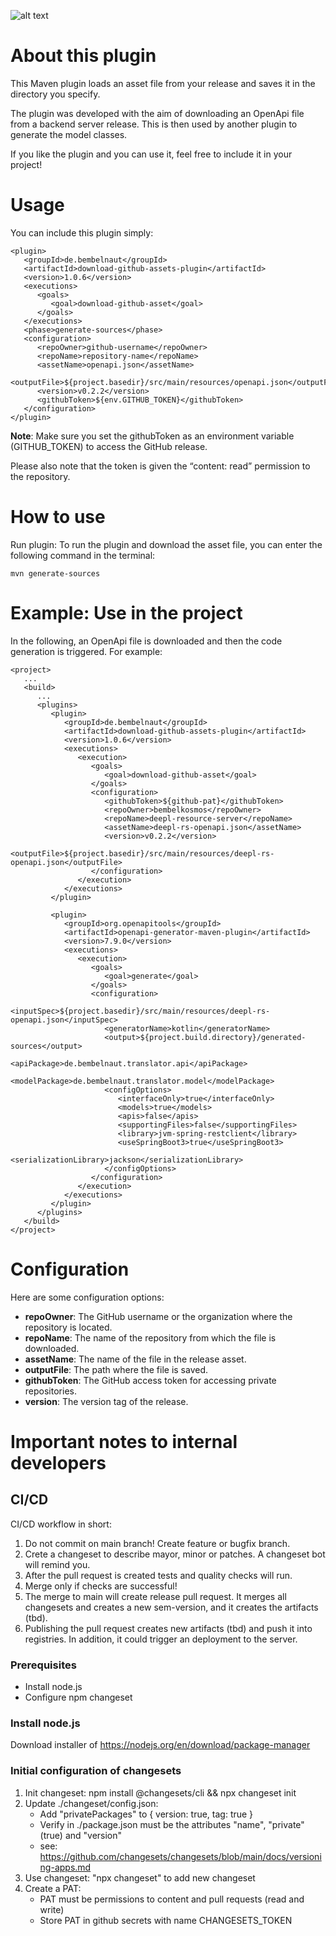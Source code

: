 ![alt text](https://bembelnaut.de/wp-content/uploads/2024/11/Maven-Plugin2-768x768.webp)

# About this plugin
This Maven plugin loads an asset file from your release and saves it in the directory you specify.

The plugin was developed with the aim of downloading an OpenApi file from a backend server release. This is then used by another plugin to generate the model classes.

If you like the plugin and you can use it, feel free to include it in your project!

# Usage
You can include this plugin simply:

```
<plugin>
   <groupId>de.bembelnaut</groupId>
   <artifactId>download-github-assets-plugin</artifactId>
   <version>1.0.6</version>
   <executions>
      <goals>
         <goal>download-github-asset</goal>
      </goals>
   </executions>
   <phase>generate-sources</phase>
   <configuration>
      <repoOwner>github-username</repoOwner>
      <repoName>repository-name</repoName>
      <assetName>openapi.json</assetName>
      <outputFile>${project.basedir}/src/main/resources/openapi.json</outputFile>
      <version>v0.2.2</version>
      <githubToken>${env.GITHUB_TOKEN}</githubToken>
   </configuration>
</plugin>
```

**Note**: Make sure you set the githubToken as an environment variable (GITHUB_TOKEN) to access the GitHub release.

Please also note that the token is given the “content: read” permission to the repository.

# How to use

Run plugin:
To run the plugin and download the asset file, you can enter the following command in the terminal:

```
mvn generate-sources
```

# Example: Use in the project

In the following, an OpenApi file is downloaded and then the code generation is triggered. For example:

```
<project>
   ...
   <build>
      ...
      <plugins>
         <plugin>
            <groupId>de.bembelnaut</groupId>
            <artifactId>download-github-assets-plugin</artifactId>
            <version>1.0.6</version>
            <executions>
               <execution>
                  <goals>
                     <goal>download-github-asset</goal>
                  </goals>
                  <configuration>
                     <githubToken>${github-pat}</githubToken>
                     <repoOwner>bembelkosmos</repoOwner>
                     <repoName>deepl-resource-server</repoName>
                     <assetName>deepl-rs-openapi.json</assetName>
                     <version>v0.2.2</version>
                     <outputFile>${project.basedir}/src/main/resources/deepl-rs-openapi.json</outputFile>
                  </configuration>
               </execution>
            </executions>
         </plugin>

         <plugin>
            <groupId>org.openapitools</groupId>
            <artifactId>openapi-generator-maven-plugin</artifactId>
            <version>7.9.0</version>
            <executions>
               <execution>
                  <goals>
                     <goal>generate</goal>
                  </goals>
                  <configuration>
                     <inputSpec>${project.basedir}/src/main/resources/deepl-rs-openapi.json</inputSpec>
                     <generatorName>kotlin</generatorName>
                     <output>${project.build.directory}/generated-sources</output>
                     <apiPackage>de.bembelnaut.translator.api</apiPackage>
                     <modelPackage>de.bembelnaut.translator.model</modelPackage>
                     <configOptions>
                        <interfaceOnly>true</interfaceOnly>
                        <models>true</models>
                        <apis>false</apis>
                        <supportingFiles>false</supportingFiles>
                        <library>jvm-spring-restclient</library>
                        <useSpringBoot3>true</useSpringBoot3>
                        <serializationLibrary>jackson</serializationLibrary>
                     </configOptions>
                  </configuration>
               </execution>   
            </executions>  
         </plugin>
      </plugins>
   </build>
</project>
```

# Configuration

Here are some configuration options:
- **repoOwner**: The GitHub username or the organization where the repository is located.
- **repoName**: The name of the repository from which the file is downloaded.
- **assetName**: The name of the file in the release asset.
- **outputFile**: The path where the file is saved.
- **githubToken**: The GitHub access token for accessing private repositories.
- **version**: The version tag of the release.

# Important notes to internal developers
 
## CI/CD
CI/CD workflow in short:

1. Do not commit on main branch! Create feature or bugfix branch.
2. Crete a changeset to describe mayor, minor or patches. A changeset bot will remind you.
3. After the pull request is created tests and quality checks will run.
4. Merge only if checks are successful!
5. The merge to main will create release pull request. It merges all changesets and creates a new sem-version, and it creates the artifacts (tbd).
6. Publishing the pull request creates new artifacts (tbd) and push it into registries. In addition, it could trigger an deployment to the server.   

### Prerequisites 
- Install node.js
- Configure npm changeset

### Install node.js
Download installer of https://nodejs.org/en/download/package-manager

### Initial configuration of changesets

1. Init changeset: npm install @changesets/cli && npx changeset init
2. Update ./changeset/config.json:
   - Add "privatePackages" to { version: true, tag: true }
   - Verify in ./package.json must be the attributes "name", "private" (true) and "version"
   - see: https://github.com/changesets/changesets/blob/main/docs/versioning-apps.md
3. Use changeset: "npx changeset" to add new changeset
4. Create a PAT:
   - PAT must be permissions to content and pull requests (read and write)
   - Store PAT in github secrets with name CHANGESETS_TOKEN
